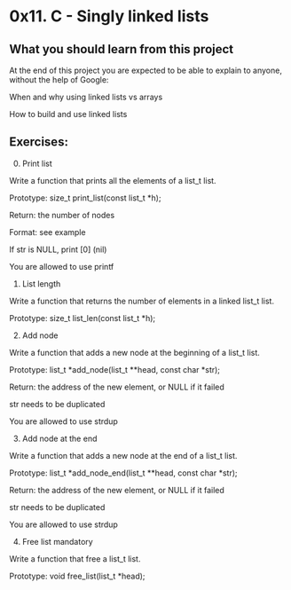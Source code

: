 # 0x11. C - Singly linked lists



## What you should learn from this project



At the end of this project you are expected to be able to explain to anyone, without the help of Google:



When and why using linked lists vs arrays

How to build and use linked lists



## Exercises:



0. Print list

Write a function that prints all the elements of a list_t list.

Prototype: size_t print_list(const list_t *h);

Return: the number of nodes

Format: see example

If str is NULL, print [0] (nil)

You are allowed to use printf



1. List length

Write a function that returns the number of elements in a linked list_t list.

Prototype: size_t list_len(const list_t *h);



2. Add node

Write a function that adds a new node at the beginning of a list_t list.

Prototype: list_t *add_node(list_t **head, const char *str);

Return: the address of the new element, or NULL if it failed

str needs to be duplicated

You are allowed to use strdup



3. Add node at the end

Write a function that adds a new node at the end of a list_t list.

Prototype: list_t *add_node_end(list_t **head, const char *str);

Return: the address of the new element, or NULL if it failed

str needs to be duplicated

You are allowed to use strdup



4. Free list mandatory

Write a function that free a list_t list.

Prototype: void free_list(list_t *head);
